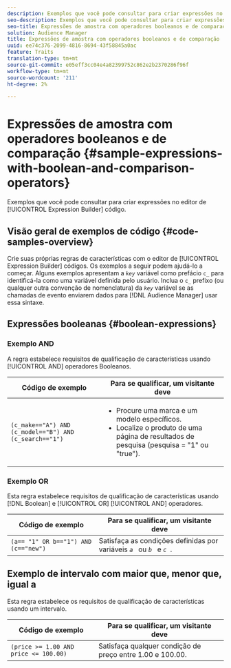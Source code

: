 ```yaml
---
description: Exemplos que você pode consultar para criar expressões no editor de código do Expressão Builder.
seo-description: Exemplos que você pode consultar para criar expressões no editor de código do Expressão Builder.
seo-title: Expressões de amostra com operadores booleanos e de comparação
solution: Audience Manager
title: Expressões de amostra com operadores booleanos e de comparação
uuid: ee74c376-2099-4816-8694-43f58845a0ac
feature: Traits
translation-type: tm+mt
source-git-commit: e05eff3cc04e4a82399752c862e2b2370286f96f
workflow-type: tm+mt
source-wordcount: '211'
ht-degree: 2%

---
```



# Expressões de amostra com operadores booleanos e de comparação {#sample-expressions-with-boolean-and-comparison-operators}

Exemplos que você pode consultar para criar expressões no editor de [!UICONTROL Expression Builder] código.

## Visão geral de exemplos de código {#code-samples-overview}

<!-- r_tb_expression_samples.xml -->

Crie suas próprias regras de características com o editor de [!UICONTROL Expression Builder] códigos. Os exemplos a seguir podem ajudá-lo a começar. Alguns exemplos apresentam a *`key`* variável como prefácio `c_` para identificá-la como uma variável definida pelo usuário. Inclua o `c_` prefixo (ou qualquer outra convenção de nomenclatura) da *`key`* variável se as chamadas de evento enviarem dados para [!DNL Audience Manager] usar essa sintaxe.

## Expressões booleanas {#boolean-expressions}

### Exemplo AND

A regra estabelece requisitos de qualificação de características usando [!UICONTROL AND] operadores Booleanos.

<table id="table_7C5E23EC9E0F43B182EA9771D7BB6E87"> 
 <thead> 
  <tr> 
   <th colname="col1" class="entry"> Código de exemplo </th> 
   <th colname="col2" class="entry"> Para se qualificar, um visitante deve </th> 
  </tr> 
 </thead>
 <tbody> 
  <tr> 
   <td colname="col1"><code>(c_make=="A") AND (c_model=="B") AND (c_search=="1")</code> </td> 
   <td colname="col2"> 
    <ul id="ul_F1BB5084FB794BE7A3569F9C106FC481"> 
     <li id="li_56E8C3BACF1C4B33A46CF92C51FF2286">Procure uma marca e um modelo específicos. </li> 
     <li id="li_DD55F053BFCF4B0888B6994013000DB2">Localize o produto de uma página de resultados de pesquisa (pesquisa = "1" ou "true"). </li> 
    </ul> </td> 
  </tr> 
 </tbody> 
</table>

### Exemplo OR

Esta regra estabelece requisitos de qualificação de características usando [!DNL Boolean] e [!UICONTROL OR] [!UICONTROL AND] operadores.

<table id="table_6E8BA5EE1D7F4DCC9A92074D0C2C050E"> 
 <thead> 
  <tr> 
   <th colname="col1" class="entry"> Código de exemplo </th> 
   <th colname="col2" class="entry"> Para se qualificar, um visitante deve </th> 
  </tr> 
 </thead>
 <tbody> 
  <tr> 
   <td colname="col1"><code>(a== "1" OR b=="1") AND (c=="new")</code> </td> 
   <td colname="col2"> Satisfaça as condições definidas por variáveis <code><i>a </i></code> ou <code><i>b </i></code> e <code><i>c </i></code>. </td> 
  </tr> 
 </tbody> 
</table>

## Exemplo de intervalo com maior que, menor que, igual a

Esta regra estabelece os requisitos de qualificação de características usando um intervalo.

<table id="table_988DE28E35D94348ADD334FB4C9F68D3"> 
 <thead> 
  <tr> 
   <th colname="col1" class="entry"> Código de exemplo </th> 
   <th colname="col2" class="entry"> Para se qualificar, um visitante deve </th> 
  </tr> 
 </thead>
 <tbody> 
  <tr> 
   <td colname="col1"><code>(price &gt;= 1.00 AND price &lt;= 100.00)</code> </td> 
   <td colname="col2"> Satisfaça qualquer condição de preço entre 1.00 e 100.00. </td> 
  </tr> 
 </tbody> 
</table>